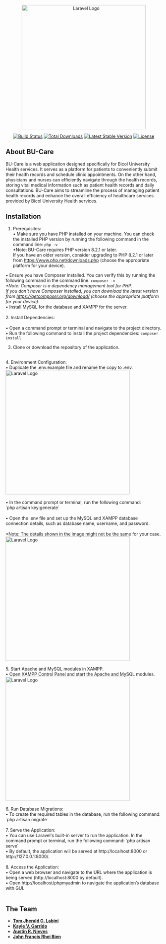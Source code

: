 <p align="center"><a href="https://laravel.com" target="_blank"><img src="https://github.com/suou09/BU-Care/blob/master/public/media/BU-Carelogo1.png?raw=true" width="400" alt="Laravel Logo"></a></p>

<p align="center">
<a href="https://github.com/laravel/framework/actions"><img src="https://github.com/laravel/framework/workflows/tests/badge.svg" alt="Build Status"></a>
<a href="https://packagist.org/packages/laravel/framework"><img src="https://img.shields.io/packagist/dt/laravel/framework" alt="Total Downloads"></a>
<a href="https://packagist.org/packages/laravel/framework"><img src="https://img.shields.io/packagist/v/laravel/framework" alt="Latest Stable Version"></a>
<a href="https://packagist.org/packages/laravel/framework"><img src="https://img.shields.io/packagist/l/laravel/framework" alt="License"></a>
</p>

## About BU-Care

BU-Care is a web application designed specifically for Bicol University Health services. It serves as a platform for patients to conveniently submit their health records and schedule clinic appointments. On the other hand, physicians and nurses can efficiently navigate through the health records, storing vital medical information such as patient health records and daily consultations. BU-Care aims to streamline the process of managing patient health records and enhance the overall efficiency of healthcare services provided by Bicol University Health services.

## Installation

1.	Prerequisites:<br>
•	Make sure you have PHP installed on your machine. You can check the installed PHP version by running the following command in the command line: `php -v`<br>
*Note: BU-Care requires PHP version 8.2.1 or later. <br>
If you have an older version, consider upgrading to PHP 8.2.1 or later from https://www.php.net/downloads.php (choose the appropriate platform for your device).<br>

•	Ensure you have Composer installed. You can verify this by running the following command in the command line: `composer -v`<br>
<i>*Note: Composer is a dependency management tool for PHP. <br>
If you don't have Composer installed, you can download the latest version from https://getcomposer.org/download/ (choose the appropriate platform for your device).<br>
</i>
•	Install MySQL for the database and XAMPP for the server.<br>
<br>
2.	Install Dependencies:<br><br>
•	Open a command prompt or terminal and navigate to the project directory.<br>
•	Run the following command to install the project dependencies: `composer install`<br>

3.	Clone or download the repository of the application.<br>
<br>
4.	Environment Configuration:<br>
•	Duplicate the .env.example file and rename the copy to .env.<br>
<img src="https://i.imgur.com/FJagmzp_d.webp?maxwidth=760&fidelity=grand" width="400" alt="Laravel Logo"><br>
<br>
•	In the command prompt or terminal, run the following command:<br>
	`php artisan key:generate`<br>
<br>
•	Open the .env file and set up the MySQL and XAMPP database connection details, such as database name, username, and password.<br><br>
*Note: The details shown in the image might not be the same for your case.<br>
<img src="https://i.imgur.com/56NyjNM_d.webp?maxwidth=760&fidelity=grand" width="400" alt="Laravel Logo"><br>
<br>
5.	Start Apache and MySQL modules in XAMPP.<br>
•	Open XAMPP Control Panel and start the Apache and MySQL modules.<br>
<img src="https://i.imgur.com/56NyjNM_d.webp?maxwidth=760&fidelity=grand" width="400" alt="Laravel Logo"><br>
<br>
6.	Run Database Migrations:<br>
•	To create the required tables in the database, run the following command: `php artisan migrate`<br>
<br>
7.	Serve the Application:<br>
•	You can use Laravel's built-in server to run the application. In the command prompt or terminal, run the following command: `php artisan serve`<br>
•	By default, the application will be served at http://localhost:8000 or http://127.0.0.1:8000/.<br>
<br>
8.	Access the Application:<br>
•	Open a web browser and navigate to the URL where the application is being served (http://localhost:8000 by default).<br>
•	Open http://localhost/phpmyadmin to navigate the application’s database with GUI.<br>
<br>

## The Team

- **[Tom Jherald G. Labini](https://github.com/suou09)**
- **[Kayle V. Garrido](https://github.com/kylgrrd)**
- **[Austin R. Nieves](https://github.com/austin-nieves)**
- **[John Francis Rhei Bien](https://github.com/RheiBien)**
